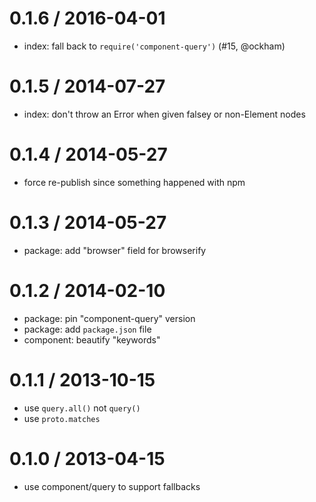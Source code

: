 
0.1.6 / 2016-04-01
==================

 * index: fall back to `require('component-query')` (#15, @ockham)

0.1.5 / 2014-07-27
==================

 * index: don't throw an Error when given falsey or non-Element nodes

0.1.4 / 2014-05-27
==================

  * force re-publish since something happened with npm

0.1.3 / 2014-05-27
==================

  * package: add "browser" field for browserify

0.1.2 / 2014-02-10
==================

  * package: pin "component-query" version
  * package: add `package.json` file
  * component: beautify "keywords"

0.1.1 / 2013-10-15
==================

  * use `query.all()` not `query()`
  * use `proto.matches`

0.1.0 / 2013-04-15
==================

  * use component/query to support fallbacks

